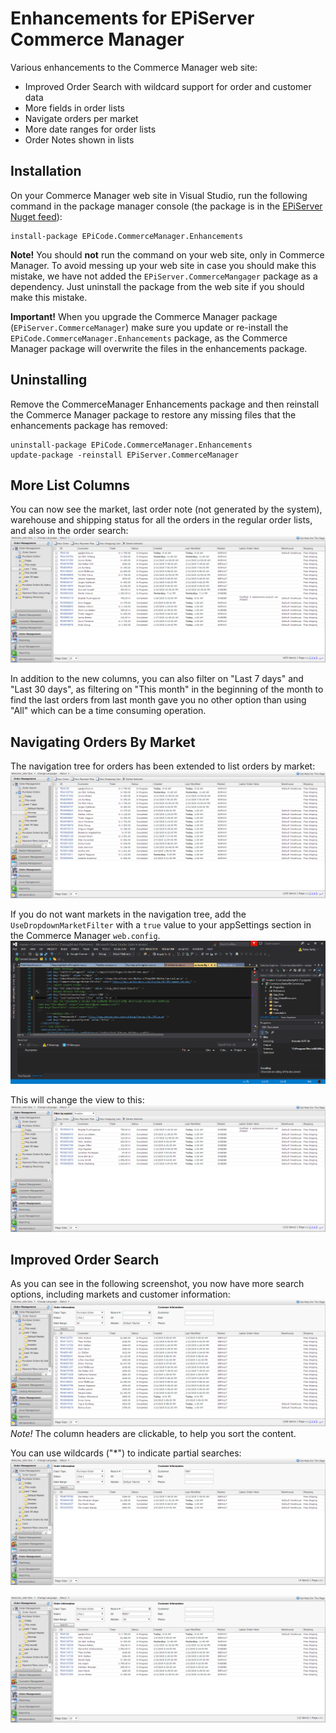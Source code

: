 # Enhancements for EPiServer Commerce Manager
Various enhancements to the Commerce Manager web site:
* Improved Order Search with wildcard support for order and customer data
* More fields in order lists
* Navigate orders per market
* More date ranges for order lists
* Order Notes shown in lists

## Installation
On your Commerce Manager web site in Visual Studio, run the following command in the package manager console (the package is in the [EPiServer Nuget feed](http://nuget.episerver.com)): 
```
install-package EPiCode.CommerceManager.Enhancements
```

**Note!** You should **not** run the command on your web site, only in Commerce Manager. To avoid messing up your web site in case you should make this mistake, we have not added the `EPiServer.CommerceMangager` package as a dependency. Just uninstall the package from the web site if you should make this mistake. 

**Important!** When you upgrade the Commerce Manager package (`EPiServer.CommerceManager`) make sure you update or re-install the `EPiCode.CommerceManager.Enhancements` package, as the Commerce Manager package will overwrite the files in the enhancements package.

## Uninstalling
Remove the CommerceManager Enhancements package and then reinstall the Commerce Manager package to restore any missing files that the enhancements package has removed:
```
uninstall-package EPiCode.CommerceManager.Enhancements
update-package -reinstall EPiServer.CommerceManager
```

## More List Columns
You can now see the market, last order note (not generated by the system), warehouse and shipping status for all the orders in the regular order lists, and also in the order search:
![](https://raw.githubusercontent.com/BVNetwork/CommerceManagerEnhancements/master/documentation/images/1_new_filters_and_columns.png)

In addition to the new columns, you can also filter on "Last 7 days" and "Last 30 days", as filtering on "This month" in the beginning of the month to find the last orders from last month gave you no other option than using "All" which can be a time consuming operation.

## Navigating Orders By Market
The navigation tree for orders has been extended to list orders by market:
![](https://raw.githubusercontent.com/BVNetwork/CommerceManagerEnhancements/master/documentation/images/2_view_lists_by_market.png)

If you do not want markets in the navigation tree, add the `UseDropdownMarketFilter` with a `true` value to your appSettings section in the Commerce Manager `web.config`.
![](https://raw.githubusercontent.com/BVNetwork/CommerceManagerEnhancements/master/documentation/images/7_use_dropdown_market_filter.png)

This will change the view to this:
![](https://raw.githubusercontent.com/BVNetwork/CommerceManagerEnhancements/master/documentation/images/8_use_dropdown_market_filter.png)

## Improved Order Search
As you can see in the following screenshot, you now have more search options, including markets and customer information:   
![Search Orders by Market](https://raw.githubusercontent.com/BVNetwork/CommerceManagerEnhancements/master/documentation/images/3_search_by_market.png)
*Note!* The column headers are clickable, to help you sort the content.

You can use wildcards ("*") to indicate partial searches:
![](https://raw.githubusercontent.com/BVNetwork/CommerceManagerEnhancements/master/documentation/images/4_search_by_customer_wildcard.png)

![](https://raw.githubusercontent.com/BVNetwork/CommerceManagerEnhancements/master/documentation/images/5_search_by_ordernumber_wildcard.png)


